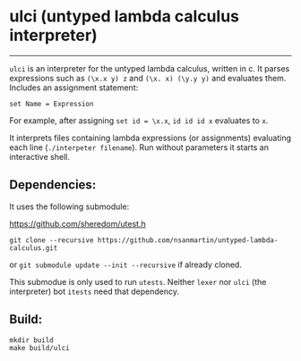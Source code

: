# ulci (untyped lambda calculus interpreter)
------------------------------------------

`ulci` is an interpreter for the untyped lambda calculus, written in c.
It parses expressions such as `(\x.x y) z` and `(\x. x) (\y.y y)` and evaluates
them. Includes an assignment statement:


```
set Name = Expression
```


For example, after assigning `set id = \x.x`, `id id id x` evaluates to `x`.


It interprets files containing lambda expressions (or assignments) evaluating
each line (`./interpeter filename`). Run without parameters it starts an 
interactive shell.


## Dependencies:

It uses the following submodule:

https://github.com/sheredom/utest.h 

```
git clone --recursive https://github.com/nsanmartin/untyped-lambda-calculus.git
```

or `git submodule update --init --recursive` if already cloned.

This submodue is only used to run `utests`. Neither `lexer` nor `ulci` (the interpreter)
bot `itests` need that dependency.

## Build:


```
mkdir build
make build/ulci
```


